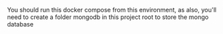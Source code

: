 You should run this docker compose from this environment,
as also, you'll need to create a folder mongodb in this project root to store the mongo database
